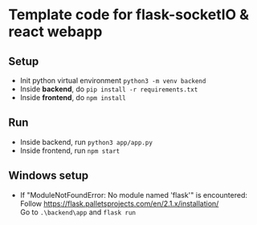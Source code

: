 # Template code for flask-socketIO & react webapp

## Setup
* Init python virtual environment `python3 -m venv backend`
* Inside **backend**, do
`pip install -r requirements.txt`
* Inside **frontend**, do `npm install`

## Run
* Inside backend, run `python3 app/app.py`
* Inside frontend, run `npm start`

## Windows setup
* If "ModuleNotFoundError: No module named 'flask'" is encountered:  
Follow https://flask.palletsprojects.com/en/2.1.x/installation/  
Go to `.\backend\app` and `flask run`
